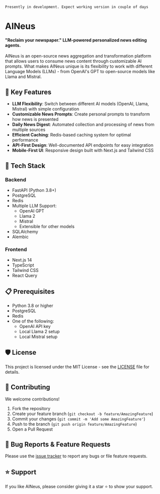 `Presently in development. Expect working version in couple of days`

# AINeus

#### "Reclaim your newspaper." LLM-powered personalized news editing agents.

AINeus is an open-source news aggregation and transformation platform that allows users to consume news content through customizable AI prompts. What makes AINeus unique is its flexibility to work with different Language Models (LLMs) - from OpenAI's GPT to open-source models like Llama and Mistral.


## 🌟 Key Features

- **LLM Flexibility**: Switch between different AI models (OpenAI, Llama, Mistral) with simple configuration
- **Customizable News Prompts**: Create personal prompts to transform how news is presented
- **Daily News Digest**: Automated collection and processing of news from multiple sources
- **Efficient Caching**: Redis-based caching system for optimal performance
- **API-First Design**: Well-documented API endpoints for easy integration
- **Mobile-First UI**: Responsive design built with Next.js and Tailwind CSS

## 🚀 Tech Stack

### Backend
- FastAPI (Python 3.8+)
- PostgreSQL
- Redis
- Multiple LLM Support:
  - OpenAI GPT
  - Llama 2
  - Mistral
  - Extensible for other models
- SQLAlchemy
- Alembic

### Frontend
- Next.js 14
- TypeScript
- Tailwind CSS
- React Query

## 📋 Prerequisites

- Python 3.8 or higher
- PostgreSQL
- Redis
- One of the following:
  - OpenAI API key
  - Local Llama 2 setup
  - Local Mistral setup

## 🛡️ License

This project is licensed under the MIT License - see the [LICENSE](LICENSE) file for details.

## 🤝 Contributing

We welcome contributions!

1. Fork the repository
2. Create your feature branch (`git checkout -b feature/AmazingFeature`)
3. Commit your changes (`git commit -m 'Add some AmazingFeature'`)
4. Push to the branch (`git push origin feature/AmazingFeature`)
5. Open a Pull Request

## 🐛 Bug Reports & Feature Requests

Please use the [issue tracker](https://github.com/my-neos/my-neos/issues) to report any bugs or file feature requests.

## ⭐ Support

If you like AINeus, please consider giving it a star ⭐ to show your support.
